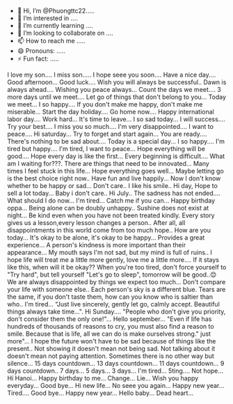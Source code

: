 - 👋 Hi, I’m @Phuongttc22.....
- 👀 I’m interested in ....
- 🌱 I’m currently learning ....
- 💞️ I’m looking to collaborate on ....
- 📫 How to reach me .....
- 😄 Pronouns: .....
- ⚡ Fun fact: .....

<!---
Phuongttc22/Phuongttc22 is a ✨ special ✨ repository because its `README.md` (this file) appears on your GitHub profile.
You can click the Preview link to take a look at your changes.
--->
I love my son....
I miss son.....
I hope seee you soon....
Have a nice day....
Good afternoon...
Good luck....
Wish you will always be successful..
Dawn is always ahead....
Wishing you peace always...
Count the days we meet....
3 more days until we meet....
Let go of things that don't belong to you...
Today we meet...
I so happy....
If you don't make me happy, don't make me miserable...
Start the day holiday....
Go home now....
Happy international labor day....
Work hard...
It's time to leave...
I so sad today...
I will success....
Try your best....
I miss you so much....
I'm very disappointed....
I want to peace....
Hi saturday...
Try to forget and start again...
You are ready....
There's nothing to be sad about....
Today is a special day...
I so happy....
I'm tired but happy....
I'm tired, I want to peace...
Hope everything will be good....
Hope every day is like the first...
Every beginning is difficult....
What am I waiting for???.
There are things that need to be innovated...
Many times I feel stuck in this life...
Hope everything goes well...
Maybe letting go is the best choice right now..
Have fun and live happily...
Now I don't know whether to be happy or sad...
Don't care..
I like his smile..
Hi day, Hope to sell a lot today...
Baby i don't care..
Hi July..
The sadness has not ended....
What should I do now...
I'm tired...
Catch me if you can...
Happy birthday oppa...
Being alone can be doubly unhappy..
Sushine does not exist at night...
Be kind even when you have not been treated kindly.
Every story gives us a lesson,every lesson changes a person..
After all, all disappointments in this world come from too much hope..
How are you today...
It's okay to be alone, it's okay to be happy...
Provides a great experience...
A person's kindness is more important than their appearance...
My mouth says I'm not sad, but my mind is full of ruins..
I hope life will treat me a little more gently, love me a little more....
If it stays like this, when will it be okay??
When you're too tired, don't force yourself to "Try hard", but tell yourself "Let's go to sleep", tomorrow will be good..😊
We are always disappointed by things we expect too much...
Don't compare your life with someone else.. 
Each person's sky is a different blue. Tears are the same, if you don't taste them, how can you know who is saltier than who..
I'm tired...
“Just live sincerely, gently let go, calmly accept. Beautiful things always take time...".
Hi Sunday....
"People who don't give you priority, don't consider them the only one!"...
Hello september...
"Even if life has hundreds of thousands of reasons to cry, you must also find a reason to smile. Because that is life, all we can do is make ourselves strong." just more"...
I hope the future won't have to be sad because of things like the present..
Not showing it doesn't mean not being sad. Not talking about it doesn't mean not paying attention. Sometimes there is no other way but silence...
15 days countdown...
13 days countdown...
11 days countdown...
9 days countdown..
7 days...
5 days...
3 days...
I'm tired...
5ting....
Not hope...
Hi Hanoi...
Happy birthday to me...
Change...
Lie...
Wish you happy everyday...
Good bye...
Hi new life...
No seee you again...
Happy new year...
Tired....
Good bye...
Happy new year...
Hello baby...
Dead heart...
